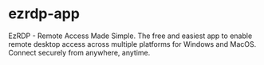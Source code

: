 # ezrdp-app
EzRDP - Remote Access Made Simple.  The free and easiest app to enable remote desktop access across multiple platforms for Windows and MacOS. Connect securely from anywhere, anytime.
